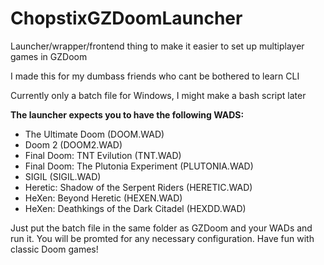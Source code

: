 # ChopstixGZDoomLauncher
Launcher/wrapper/frontend thing to make it easier to set up multiplayer games in GZDoom

I made this for my dumbass friends who cant be bothered to learn CLI

Currently only a batch file for Windows, I might make a bash script later

**The launcher expects you to have the following WADS:**
* The Ultimate Doom (DOOM.WAD)
* Doom 2 (DOOM2.WAD)
* Final Doom: TNT Evilution (TNT.WAD)
* Final Doom: The Plutonia Experiment (PLUTONIA.WAD)
* SIGIL (SIGIL.WAD)
* Heretic: Shadow of the Serpent Riders (HERETIC.WAD)
* HeXen: Beyond Heretic (HEXEN.WAD)
* HeXen: Deathkings of the Dark Citadel (HEXDD.WAD)

Just put the batch file in the same folder as GZDoom and your WADs and run it.
You will be promted for any necessary configuration.
Have fun with classic Doom games!
